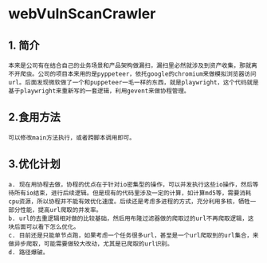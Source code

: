 # webVulnScanCrawler
## 1. 简介
	本来是公司有在结合自己的业务场景和产品架构做漏扫，漏扫里必然就涉及到资产收集，那就离不开爬虫。公司的项目本来用的是pyppeteer，依托google的chromium来做模拟浏览器访问url。后面发现微软做了一个和puppeteer一毛一样的东西，就是playwright，这个代码就是基于playwright来重新写的一套逻辑，利用gevent来做协程管理。
## 2.食用方法
	可以修改main方法执行，或者跨脚本调用即可。
## 3.优化计划
	a. 现在用协程去做，协程的优点在于针对io密集型的操作，可以并发执行这些io操作，然后等待所有io结束，进行后续逻辑。但是现有的代码里涉及一定的计算，如计算md5等，需要消耗cpu资源，所以协程并不能有效优化速度。后续还是考虑多进程的方式，充分利用多核，牺牲一部分性能，提高url爬取的并发率。
	b. url的去重逻辑相对做的比较基础，然后用布隆过滤器做的爬取过的url不再爬取逻辑，这块后面可以看下怎么优化。
	c. 目前还是只能单节点跑，如果考虑一个任务很多url，甚至是一个url爬取到的url集合，来做异步爬取，可能需要做较大改动，尤其是已爬取的url识别。
	d. 路径爆破。